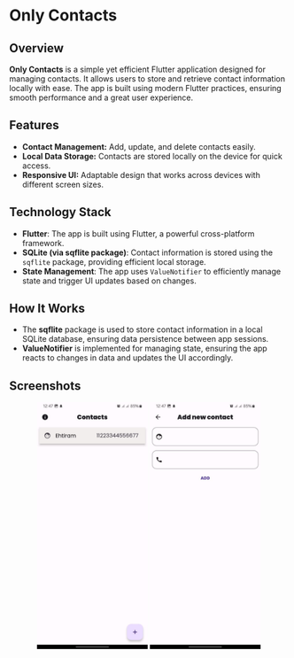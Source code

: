 # Only Contacts

## Overview
**Only Contacts** is a simple yet efficient Flutter application designed for managing contacts. It allows users to store and retrieve contact information locally with ease. The app is built using modern Flutter practices, ensuring smooth performance and a great user experience.

## Features
- **Contact Management:** Add, update, and delete contacts easily.
- **Local Data Storage:** Contacts are stored locally on the device for quick access.
- **Responsive UI:** Adaptable design that works across devices with different screen sizes.

## Technology Stack
- **Flutter**: The app is built using Flutter, a powerful cross-platform framework.
- **SQLite (via sqflite package)**: Contact information is stored using the `sqflite` package, providing efficient local storage.
- **State Management**: The app uses `ValueNotifier` to efficiently manage state and trigger UI updates based on changes.

## How It Works
- The **sqflite** package is used to store contact information in a local SQLite database, ensuring data persistence between app sessions.
- **ValueNotifier** is implemented for managing state, ensuring the app reacts to changes in data and updates the UI accordingly.

## Screenshots
<p align="center">
  <img src="/images/image1.jpeg" alt="Screenshot 1" width="200"/>
  <img src="/images/image2.jpeg" alt="Screenshot 2" width="200"/>
</p>

